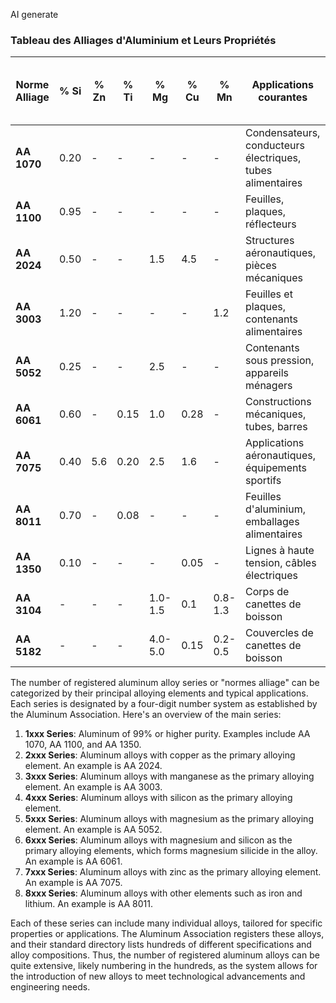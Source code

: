 AI generate 

### Tableau des Alliages d'Aluminium et Leurs Propriétés

| Norme Alliage | % Si  | % Zn | % Ti | % Mg  | % Cu  | % Mn  | Applications courantes                            | Ductilité (% Élongation) | Température de Fusion (°C) | Résistance à la Corrosion (échelle 1-5) |
|---------------|-------|------|------|-------|-------|-------|--------------------------------------------------|---------------------------|-----------------------------|-----------------------------------------|
| **AA 1070**   | 0.20  | -    | -    | -     | -     | -     | Condensateurs, conducteurs électriques, tubes alimentaires | 35                        | 643 - 658                   | 4                                       |
| **AA 1100**   | 0.95  | -    | -    | -     | -     | -     | Feuilles, plaques, réflecteurs                   | 35                        | 643 - 657                   | 5                                       |
| **AA 2024**   | 0.50  | -    | -    | 1.5   | 4.5   | -     | Structures aéronautiques, pièces mécaniques     | 12                        | 502 - 638                   | 3                                       |
| **AA 3003**   | 1.20  | -    | -    | -     | -     | 1.2   | Feuilles et plaques, contenants alimentaires    | 20                        | 643 - 654                   | 4                                       |
| **AA 5052**   | 0.25  | -    | -    | 2.5   | -     | -     | Contenants sous pression, appareils ménagers    | 25                        | 607 - 650                   | 5                                       |
| **AA 6061**   | 0.60  | -    | 0.15 | 1.0   | 0.28  | -     | Constructions mécaniques, tubes, barres          | 17                        | 582 - 652                   | 4                                       |
| **AA 7075**   | 0.40  | 5.6  | 0.20 | 2.5   | 1.6   | -     | Applications aéronautiques, équipements sportifs| 11                        | 477 - 635                   | 2                                       |
| **AA 8011**   | 0.70  | -    | 0.08 | -     | -     | -     | Feuilles d'aluminium, emballages alimentaires   | 23                        | 658 - 678                   | 3                                       |
| **AA 1350**   | 0.10  | -    | -    | -     | 0.05  | -     | Lignes à haute tension, câbles électriques      | 13                        | 660 - 665                   | 3                                       |
| **AA 3104**   | -     | -    | -    | 1.0-1.5 | 0.1  | 0.8-1.3 | Corps de canettes de boisson                     | 30                        | 643 - 654                   | 4                                       |
| **AA 5182**   | -     | -    | -    | 4.0-5.0 | 0.15 | 0.2-0.5 | Couvercles de canettes de boisson                | 18                        | 590 - 640                   | 4                                       |

The number of registered aluminum alloy series or "normes alliage" can be categorized by their principal alloying elements and typical applications. Each series is designated by a four-digit number system as established by the Aluminum Association. Here's an overview of the main series:

1. **1xxx Series**: Aluminum of 99% or higher purity. Examples include AA 1070, AA 1100, and AA 1350.
2. **2xxx Series**: Aluminum alloys with copper as the primary alloying element. An example is AA 2024.
3. **3xxx Series**: Aluminum alloys with manganese as the primary alloying element. An example is AA 3003.
4. **4xxx Series**: Aluminum alloys with silicon as the primary alloying element.
5. **5xxx Series**: Aluminum alloys with magnesium as the primary alloying element. An example is AA 5052.
6. **6xxx Series**: Aluminum alloys with magnesium and silicon as the primary alloying elements, which forms magnesium silicide in the alloy. An example is AA 6061.
7. **7xxx Series**: Aluminum alloys with zinc as the primary alloying element. An example is AA 7075.
8. **8xxx Series**: Aluminum alloys with other elements such as iron and lithium. An example is AA 8011.

Each of these series can include many individual alloys, tailored for specific properties or applications. The Aluminum Association registers these alloys, and their standard directory lists hundreds of different specifications and alloy compositions. Thus, the number of registered aluminum alloys can be quite extensive, likely numbering in the hundreds, as the system allows for the introduction of new alloys to meet technological advancements and engineering needs.